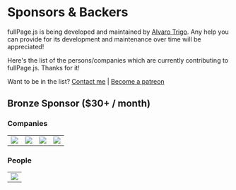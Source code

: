 # Sponsors & Backers

fullPage.js is being developed and maintained by [Alvaro Trigo](https://twitter.com/imac2). Any help you can provide for its development and maintenance over time will be appreciated!

Here's the list of the persons/companies which are currently contributing to fullPage.js. Thanks for it!

Want to be in the list? [Contact me](https://alvarotrigo.com/#contact) | [Become a patreon](https://www.patreon.com/fullpagejs)

## Bronze Sponsor (\$30+ / month)

### Companies

<!-- bronce start-->
<table>
  <tbody>
    <tr>
      <td align="center" valign="middle">
        <a href="https://www.stackpath.com/" target="_blank" rel="nofollow">
          <img src="http://wallpapers-for-ipad.com/fullpage/imgs3/logos/stackpath3.png">
        </a>
      </td>
      <td align="center" valign="middle">
        <a href="http://www.browserstack.com/" target="_blank" rel="nofollow">
          <img src="http://wallpapers-for-ipad.com/fullpage/imgs3/logos/browserstack3.png">
        </a>
      </td>
      <td align="center" valign="middle">
        <a href="https://codepen.com" target="_blank" rel="nofollow">
          <img src="http://wallpapers-for-ipad.com/fullpage/imgs3/logos/codepen3.png">
        </a>
      </td>
      <td align="center" valign="middle">
        <a href="https://www.codefirst.co.uk" target="_blank">
          <img src="http://wallpapers-for-ipad.com/fullpage/imgs3/logos/codefirst2.png">
        </a>
      </td>
    </tr>
  </tbody>
</table>
<!-- bronce end-->

### People

<table>
    <tbody>
      <tr>
        <td align="center" valign="middle">
          <a href="https://github.com/donsalvadori" target="_blank" rel="nofollow">
            <img src="http://wallpapers-for-ipad.com/fullpage/imgs3/avatars/donsalvadori.jpg">
          </a>
        </td>
      </tr>
    </tbody>
  </table>
